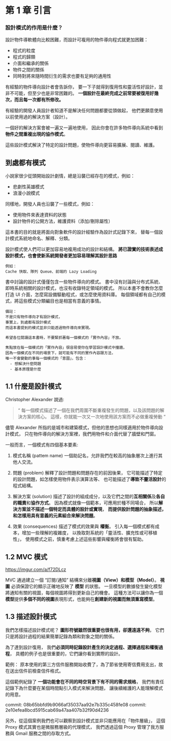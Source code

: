 # 第 1 章 引言

### 設計模式的作用是什麼？

設計物件導軟體向比較困難，而設計可複用的物件導向程式就更加困難：

- 程式的粒度
- 程式的歸類
- 介面和繼承的關係
- 物件之間的關係
- 同時對將來隨時間衍生的需求也要有足夠的通用性


有經驗的物件導向設計者會告訴你，
要一下子就得到復用性和靈活性好設計，並非不可能，但至少也是非常困難的。
**一個設計在最終完成之前常要被復用好幾次，而且每一次都有所修改。**

有經驗的開發人員設計者知道不是解決任何問題都要從頭做起，
他們更願意使用以前使用過的解決方案（設計）。

一個好的解決方案會被一遍又一遍地使用，
因此你會在許多物件導向系統中看到**物件之間重複出現的協作模式**。

這些設計模式解決了特定的設計問題，使物件導向更容易擴展、閱讀、維護。

## 到處都有模式

小說家很少從頭開始設計劇情，總是沿襲已經存在的模式，例如：

- 悲劇性英雄模式
- 浪漫小說模式

同樣地，開發人員也沿襲了一些模式，例如：

- 使用物件來表達資料的狀態
- 設計物件的公開方法，維護資料（添加/刪除屬性）

這本書的目的就是將面向對象軟件的設計經驗作為設計式記錄下來，
替每一個設計模式系統地命名、解釋、分類。

設計模式使人們可以更加容易地複用成功的設計和結構。
**將已證實的技術表述成設計模式，也會使新系統開發者更加容易理解其設計思路**

```
例如：
Cache 快取、隊列 Queue、前端的 Lazy Loading
```

書中討論的設計式僅僅包含一些物件導向的模式。
書中沒有討論與分布式系統、即時系統相關的設計模式，也沒有收錄特定領域的模式。
所以本書不會教你怎麼打造 UI 介面，怎麼寫設備驅動程式，或怎麼使用資料庫。
每個領域都有自己的模式，將這些模式分類編目也是相當有意義的事情。

```
備註：
不是只有物件導向才有設計模式，
事實上，到處都有設計模式
而這本書提到的模式並非只能透過物件導向來實現。

希望各位閱讀這本書時，不要緊抓著每一個模式的「實作內容」不放。

焦點放在每一個模式的「實作內容」很容易使你在學習設計模式中撞牆，
因為一個模式在不同的場景下，就可能有不同的實作內容跟方法，
唯一不會變動的事每一個模式的「意圖」，包含：
  - 想解決什麼問題
  - 基本原理是什麼
```

## 1.1 什麼是設計模式

Christopher Alexander 說過:
> “ 每一個模式描述了一個在我們周圍不斷重複發生的問題，以及該問題的解決方案的核心。
> 這樣，你就能一次又一次地使用該方案而不必做重複勞動 “

儘管 Alexander 所指的是城市和建築模式，但他的思想也同樣適用於物件導向設計模式，
只在物件導向的解決方案裡，我們用物件和介面代替了牆壁和門窗。

一般而言，一個模式有四個基本要素:

1. 模式名稱 (pattem name)
一個助記名，允許我們在較高的抽象層次上進行其他人交流。

2. 問題 (problem)
解釋了設計問題和問題存在的前因後果，
它可能描述了特定的設計問題，如怎樣使用物件表示演算法等、
也可能描述了**導致不靈活設計**的程式結構。

3. 解決方案 (solution)
描述了設計的組成成分，以及它們之間的**互相關係**及**各自的職責**和**協作方式**。
因為模式就像一個範本，可應用於種不同場合，
所以**解決方案並不描述一個特定而具體的設計或實現**，
**而提供設計問題的抽象描述，和怎樣用具有意義的元素組合來解決問題**。

4. 效果 (consequences)
描述了模式的效果與 **權衡**。
引入每一個模式都有成本，增加一些理解的複雜度，
以換取對系統的「靈活性、擴充性或可移植性」，
使用模式之前，慎重考慮上述這些影響與權衡將會很有幫助。

## 1.2 MVC 模式

https://imgur.com/a/f72DLcz

MVC 通過建立一個 “訂閱/通知” 結構來分離**視圖（View）**和**模型（Model）**。
**視圖** 必須保證它的顯示正確地反映了 **模型** 的狀態。
一旦模型的數據發生變化模型將通知有關的視圖，每個視圖將得到更新自己的機會。
這種方法可以讓你為一個**模型**提供**多個不同的視圖**表現形式，也能夠在**創建新的視圖而無須重寫模型**。

## 1.3 描述設計模式

我們怎樣描述設計模式呢？
**圖形符號雖然很重要也很有用，卻還遠遠不夠**，
它們只是將設計過程的結果簡單記錄為類和對象之間的關係。

為了達到設計復用，
我們**必須同時記錄設計產生的決定過程、選擇過程和權衡過程**，
具體的例子也是很重要的，它們讓你看到實際的設計。

範例：
原本使用的第三方信件服務開始收費了，為了節省使用寄信費用支出，故在送出信件前檢查信件格式。

這個範例紀錄了 **一個功能會在不同的時空背景下有不同的需求規格**，
我們有責任記錄下為什麼要在某個時間點引入模式來解決問題，
讓後續維護的人能理解模式的用意。

commit: 08b65bbfd9b9066af35037aa92e7b335c458fe08
commit: 2e10efea8bcd5915cab69a47aa407b32f90d4236

另外，從這個案例我們也可以觀察到設計模式並非只能應用在「物件層級」，
這個 Proxy 模式其實也是微服務層級的代理模式，
我們透過這個 Proxy 管理了我方服務與 Gmail 服務之間的存取方式。

